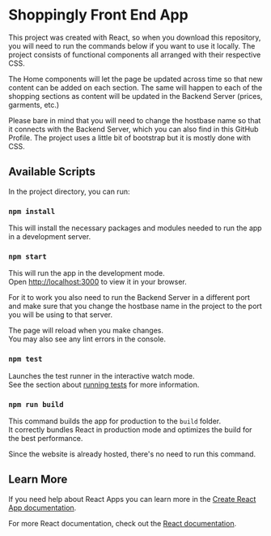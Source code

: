 # Shoppingly Front End App

This project was created with React, so when you download this repository, you will need to run the commands below if you want to use it locally. The project consists of functional components all arranged with their respective CSS. 

The Home components will let the page be updated across time so that new content can be added on each section. The same will happen to each of the shopping sections as content will be updated in the Backend Server (prices, garments, etc.)

Please bare in mind that you will need to change the hostbase name so that it connects with the Backend Server, which you can also find in this GitHub Profile. The project uses a little bit of bootstrap but it is mostly done with CSS.

## Available Scripts

In the project directory, you can run:

### `npm install`

This will install the necessary packages and modules needed to run the app in a development server.

### `npm start`

This will run the app in the development mode.\
Open [http://localhost:3000](http://localhost:3000) to view it in your browser.

For it to work you also need to run the Backend Server in a different port and make sure that you change the hostbase name in the project to the port you will be using to that server.

The page will reload when you make changes.\
You may also see any lint errors in the console.

### `npm test`

Launches the test runner in the interactive watch mode.\
See the section about [running tests](https://facebook.github.io/create-react-app/docs/running-tests) for more information.

### `npm run build`

This command builds the app for production to the `build` folder.\
It correctly bundles React in production mode and optimizes the build for the best performance.

Since the website is already hosted, there's no need to run this command.

## Learn More

If you need help about React Apps you can learn more in the [Create React App documentation](https://facebook.github.io/create-react-app/docs/getting-started).

For more React documentation, check out the [React documentation](https://reactjs.org/).

